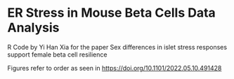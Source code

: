 # ER Stress in Mouse Beta Cells Data Analysis

R Code by Yi Han Xia for the paper Sex differences in islet stress responses support female beta cell resilience

Figures refer to order as seen in https://doi.org/10.1101/2022.05.10.491428
